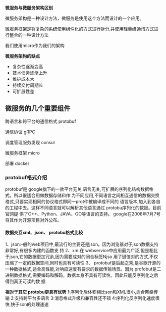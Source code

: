 **微服务与微服务架构区别**

微服务架构是一种设计方法，微服务是使用这个方法而设计的一个应用。

微服务框架是将复杂的系统使用组件化的方式进行拆分,并使用轻量级通讯方式进行整合的一种设计方法

我们使用micro作为我们的架构

**微服务架构的缺点**

- 复杂性逐渐变高
- 技术债务逐渐上升
- 维护成本大
- 持续交付周期长
- 可扩展性差

## 微服务的几个重要组件

跨语言和跨平台的通信格式 protobuf

通信协议 gRPC

调度管理服务发现 consul

微服务框架 micro

部署 docker

### protobuf格式介绍

protobuf是 google旗下的一款平台无关,语言无关,可扩展的序列化结构数据格式。所以很适合用做数据存储和作
为不同应用,不同语言之间相互通信的数据交换格式,只要实现相同的协议格式即同一prot件被编译成不同的
语言版本,加入到各自的工程中去。这样不同语言就可以解析其他语言通过 protobu序列化的数据。目前官网提
供了C++、Python、JAVA、GO等语言的支持。 google在2008年7月7号将其作为开源项目对外公布。

#### 数据交互xml、json、 protobu格式比较

1、json:-般的web项目中,最流行的主要还是json。因为浏览器对于json数据支持非常好,有很多内建的函数支
持
2、xm:在 webservice中应用最为广泛,但是相比于json,它的数据更加冗余,因为需要成对的闭合标签Njso
用了键值对的方式,不仅压缩了一定的数据空间,同时也具有可读性
3、 protobuf是后起之秀,是谷歌开源的一种数据格式,适合高性能,对响应速度有要求的数据传输场景。因为
profobuf是二进制数据格式,需要编码和解码。数据本身不具有可读性。因此只能反序列化之后得到真正可读的数
据

**相对于其它 protobu更具有优势**
1:序列化后体积相比son和XML很小,适合网络传输
2:支持跨平台多语言
3:消息格式升级和兼容性还不错
4:序列化反序列化速度很快,快于son的处理速速


